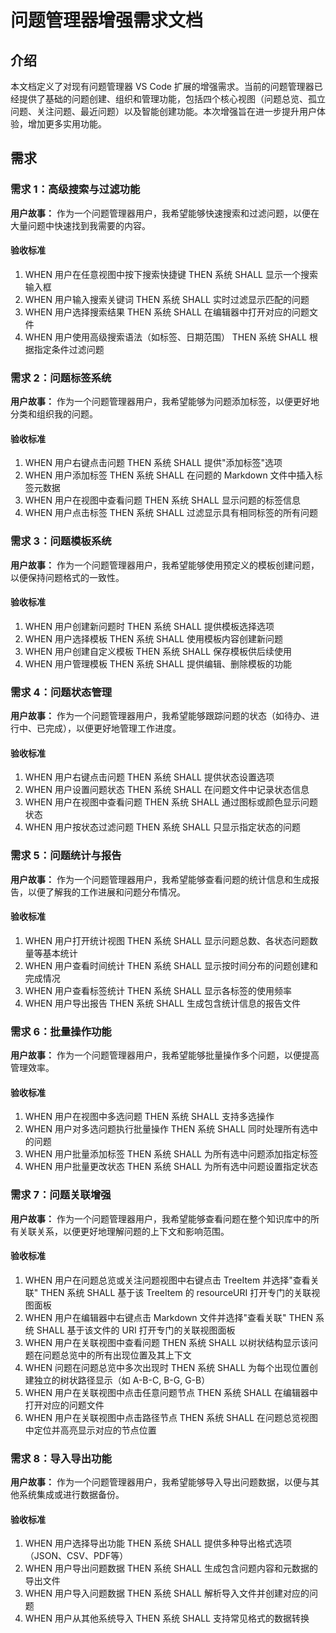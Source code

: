 # 问题管理器增强需求文档

## 介绍

本文档定义了对现有问题管理器 VS Code 扩展的增强需求。当前的问题管理器已经提供了基础的问题创建、组织和管理功能，包括四个核心视图（问题总览、孤立问题、关注问题、最近问题）以及智能创建功能。本次增强旨在进一步提升用户体验，增加更多实用功能。

## 需求

### 需求 1：高级搜索与过滤功能

**用户故事：** 作为一个问题管理器用户，我希望能够快速搜索和过滤问题，以便在大量问题中快速找到我需要的内容。

#### 验收标准

1. WHEN 用户在任意视图中按下搜索快捷键 THEN 系统 SHALL 显示一个搜索输入框
2. WHEN 用户输入搜索关键词 THEN 系统 SHALL 实时过滤显示匹配的问题
3. WHEN 用户选择搜索结果 THEN 系统 SHALL 在编辑器中打开对应的问题文件
4. WHEN 用户使用高级搜索语法（如标签、日期范围） THEN 系统 SHALL 根据指定条件过滤问题

### 需求 2：问题标签系统

**用户故事：** 作为一个问题管理器用户，我希望能够为问题添加标签，以便更好地分类和组织我的问题。

#### 验收标准

1. WHEN 用户右键点击问题 THEN 系统 SHALL 提供"添加标签"选项
2. WHEN 用户添加标签 THEN 系统 SHALL 在问题的 Markdown 文件中插入标签元数据
3. WHEN 用户在视图中查看问题 THEN 系统 SHALL 显示问题的标签信息
4. WHEN 用户点击标签 THEN 系统 SHALL 过滤显示具有相同标签的所有问题

### 需求 3：问题模板系统

**用户故事：** 作为一个问题管理器用户，我希望能够使用预定义的模板创建问题，以便保持问题格式的一致性。

#### 验收标准

1. WHEN 用户创建新问题时 THEN 系统 SHALL 提供模板选择选项
2. WHEN 用户选择模板 THEN 系统 SHALL 使用模板内容创建新问题
3. WHEN 用户创建自定义模板 THEN 系统 SHALL 保存模板供后续使用
4. WHEN 用户管理模板 THEN 系统 SHALL 提供编辑、删除模板的功能

### 需求 4：问题状态管理

**用户故事：** 作为一个问题管理器用户，我希望能够跟踪问题的状态（如待办、进行中、已完成），以便更好地管理工作进度。

#### 验收标准

1. WHEN 用户右键点击问题 THEN 系统 SHALL 提供状态设置选项
2. WHEN 用户设置问题状态 THEN 系统 SHALL 在问题文件中记录状态信息
3. WHEN 用户在视图中查看问题 THEN 系统 SHALL 通过图标或颜色显示问题状态
4. WHEN 用户按状态过滤问题 THEN 系统 SHALL 只显示指定状态的问题

### 需求 5：问题统计与报告

**用户故事：** 作为一个问题管理器用户，我希望能够查看问题的统计信息和生成报告，以便了解我的工作进展和问题分布情况。

#### 验收标准

1. WHEN 用户打开统计视图 THEN 系统 SHALL 显示问题总数、各状态问题数量等基本统计
2. WHEN 用户查看时间统计 THEN 系统 SHALL 显示按时间分布的问题创建和完成情况
3. WHEN 用户查看标签统计 THEN 系统 SHALL 显示各标签的使用频率
4. WHEN 用户导出报告 THEN 系统 SHALL 生成包含统计信息的报告文件

### 需求 6：批量操作功能

**用户故事：** 作为一个问题管理器用户，我希望能够批量操作多个问题，以便提高管理效率。

#### 验收标准

1. WHEN 用户在视图中多选问题 THEN 系统 SHALL 支持多选操作
2. WHEN 用户对多选问题执行批量操作 THEN 系统 SHALL 同时处理所有选中的问题
3. WHEN 用户批量添加标签 THEN 系统 SHALL 为所有选中问题添加指定标签
4. WHEN 用户批量更改状态 THEN 系统 SHALL 为所有选中问题设置指定状态

### 需求 7：问题关联增强

**用户故事：** 作为一个问题管理器用户，我希望能够查看问题在整个知识库中的所有关联关系，以便更好地理解问题的上下文和影响范围。

#### 验收标准

1. WHEN 用户在问题总览或关注问题视图中右键点击 TreeItem 并选择"查看关联" THEN 系统 SHALL 基于该 TreeItem 的 resourceURI 打开专门的关联视图面板
2. WHEN 用户在编辑器中右键点击 Markdown 文件并选择"查看关联" THEN 系统 SHALL 基于该文件的 URI 打开专门的关联视图面板
3. WHEN 用户在关联视图中查看问题 THEN 系统 SHALL 以树状结构显示该问题在问题总览中的所有出现位置及其上下文
4. WHEN 问题在问题总览中多次出现时 THEN 系统 SHALL 为每个出现位置创建独立的树状路径显示（如 A-B-C, B-G, G-B）
5. WHEN 用户在关联视图中点击任意问题节点 THEN 系统 SHALL 在编辑器中打开对应的问题文件
6. WHEN 用户在关联视图中点击路径节点 THEN 系统 SHALL 在问题总览视图中定位并高亮显示对应的节点位置

### 需求 8：导入导出功能

**用户故事：** 作为一个问题管理器用户，我希望能够导入导出问题数据，以便与其他系统集成或进行数据备份。

#### 验收标准

1. WHEN 用户选择导出功能 THEN 系统 SHALL 提供多种导出格式选项（JSON、CSV、PDF等）
2. WHEN 用户导出问题数据 THEN 系统 SHALL 生成包含问题内容和元数据的导出文件
3. WHEN 用户导入问题数据 THEN 系统 SHALL 解析导入文件并创建对应的问题
4. WHEN 用户从其他系统导入 THEN 系统 SHALL 支持常见格式的数据转换